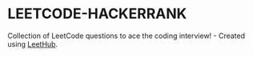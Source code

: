 # LEETCODE-HACKERRANK
Collection of LeetCode questions to ace the coding interview! - Created using [LeetHub](https://github.com/QasimWani/LeetHub).
